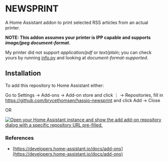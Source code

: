 # NEWSPRINT

A Home Assistant addon to print selected RSS articles from an actual printer.

**NOTE: This addon assumes your printer is IPP capable and supports *image/jpeg* *document-format*.**

My printer did not support *application/pdf* or *text/plain*; you can check yours by running [info.py](newsprint/info.py) and looking at *document-format-supported*.

## Installation

To add this repository to Home Assistant either:

Go to Settings → Add-ons → Add-on store and click ⋮ → Repositories, fill in https://github.com/brycethomsen/hassio-newsprint and click Add → Close

OR

[![Open your Home Assistant instance and show the add add-on repository dialog with a specific repository URL pre-filled.](https://my.home-assistant.io/badges/supervisor_add_addon_repository.svg)](https://my.home-assistant.io/redirect/supervisor_add_addon_repository/?repository_url=https%3A%2F%2Fgithub.com%2Fbrycethomsen%2Fhassio-newsprint)


### References

- [https://developers.home-assistant.io/docs/add-ons](https://developers.home-assistant.io/docs/add-ons)